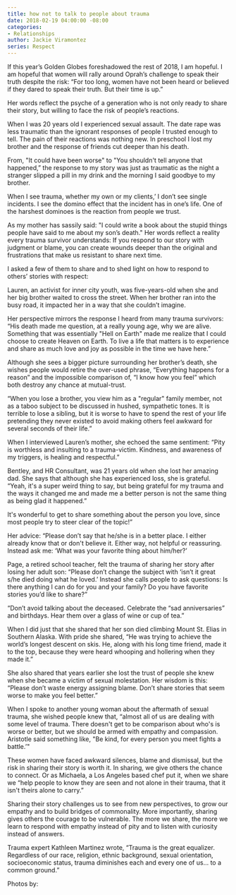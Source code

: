 ```yaml
---
title: how not to talk to people about trauma
date: 2018-02-19 04:00:00 -08:00
categories:
- Relationships
author: Jackie Viramontez
series: Respect
---
```


If this year’s Golden Globes foreshadowed the rest of 2018, I am hopeful. I am hopeful that women will rally around Oprah’s challenge to speak their truth despite the risk: “For too long, women have not been heard or believed if they dared to speak their truth. But their time is up.”

Her words reflect the psyche of a generation who is not only ready to share their story, but willing to face the risk of people’s reactions.

When I was 20 years old I experienced sexual assault. The date rape was less traumatic than the ignorant responses of people I trusted enough to tell. The pain of their reactions was nothing new. In preschool I lost my brother and the response of friends cut deeper than his death.

From, "It could have been worse" to "You shouldn't tell anyone that happened,” the response to my story was just as traumatic as the night a stranger slipped a pill in my drink and the morning I said goodbye to my brother.

When I see trauma, whether my own or my clients,’ I don’t see single incidents. I see the domino effect that the incident has in one’s life. One of the harshest dominoes is the reaction from people we trust.

As my mother has sassily said: "I could write a book about the stupid things people have said to me about my son’s death." Her words reflect a reality every trauma survivor understands: If you respond to our story with judgment or blame, you can create wounds deeper than the original and frustrations that make us resistant to share next time.

I asked a few of them to share and to shed light on how to respond to others’ stories with respect:

Lauren, an activist for inner city youth, was five-years-old when she and her big brother waited to cross the street. When her brother ran into the busy road, it impacted her in a way that she couldn’t imagine.

Her perspective mirrors the response I heard from many trauma survivors: “His death made me question, at a really young age, why we are alive. Something that was essentially "Hell on Earth" made me realize that I could choose to create Heaven on Earth. To live a life that matters is to experience and share as much love and joy as possible in the time we have here.”

Although she sees a bigger picture surrounding her brother’s death, she wishes people would retire the over-used phrase, “Everything happens for a reason” and the impossible comparison of, “I know how you feel” which both destroy any chance at mutual-trust.

“When you lose a brother, you view him as a "regular" family member, not as a taboo subject to be discussed in hushed, sympathetic tones. It is terrible to lose a sibling, but it is worse to have to spend the rest of your life pretending they never existed to avoid making others feel awkward for several seconds of their life.”

When I interviewed Lauren’s mother, she echoed the same sentiment: “Pity is worthless and insulting to a trauma-victim. Kindness, and awareness of my triggers, is healing and respectful.”

Bentley, and HR Consultant, was 21 years old when she lost her amazing dad. She says that although she has experienced loss, she is grateful. “Yeah, it's a super weird thing to say, but being grateful for my trauma and the ways it changed me and made me a better person is not the same thing as being glad it happened.”

It's wonderful to get to share something about the person you love, since most people try to steer clear of the topic!”

Her advice: “Please don’t say that he/she is in a better place. I either already know that or don't believe it. Either way, not helpful or reassuring. Instead ask me: ‘What was your favorite thing about him/her?’

Page, a retired school teacher, felt the trauma of sharing her story after losing her adult son: “Please don’t change the subject with ‘isn’t it great s/he died doing what he loved.’ Instead she calls people to ask questions: Is there anything I can do for you and your family? Do you have favorite stories you’d like to share?”

“Don’t avoid talking about the deceased. Celebrate the “sad anniversaries” and birthdays. Hear them over a glass of wine or cup of tea.”

When I did just that she shared that her son died climbing Mount St. Elias in Southern Alaska. With pride she shared, “He was trying to achieve the world’s longest descent on skis. He, along with his long time friend, made it to the top, because they were heard whooping and hollering when they made it.”

She also shared that years earlier she lost the trust of people she knew when she became a victim of sexual molestation. Her wisdom is this: “Please don’t waste energy assigning blame. Don’t share stories that seem worse to make you feel better.”

When I spoke to another young woman about the aftermath of sexual trauma, she wished people knew that, “almost all of us are dealing with some level of trauma. There doesn't get to be comparison about who's is worse or better, but we should be armed with empathy and compassion. Aristotle said something like, "Be kind, for every person you meet fights a battle.’"

These women have faced awkward silences, blame and dismissal, but the risk in sharing their story is worth it. In sharing, we give others the chance to connect. Or as Michaela, a Los Angeles based chef put it, when we share we “help people to know they are seen and not alone in their trauma, that it isn't theirs alone to carry.”

Sharing their story challenges us to see from new perspectives, to grow our empathy and to build bridges of commonality. More importantly, sharing gives others the courage to be vulnerable. The more we share,  the more we learn to respond with empathy instead of pity and to listen with curiosity instead of answers.

Trauma expert Kathleen Martinez wrote, “Trauma is the great equalizer. Regardless of our race, religion, ethnic background, sexual orientation, socioeconomic status, trauma diminishes each and every one of us... to a common ground.”

Photos by: